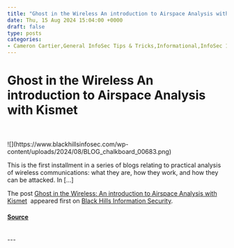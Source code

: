 ```yaml
---
title: "Ghost in the Wireless An introduction to Airspace Analysis with Kismet"
date: Thu, 15 Aug 2024 15:04:00 +0000
draft: false
type: posts
categories: 
- Cameron Cartier,General InfoSec Tips & Tricks,Informational,InfoSec 101,Recon,Wireless,Kismet,wifi
---
```

# Ghost in the Wireless An introduction to Airspace Analysis with Kismet

<br/>

<br/>
![](https://www.blackhillsinfosec.com/wp-content/uploads/2024/08/BLOG_chalkboard_00683.png)

This is the first installment in a series of blogs relating to practical analysis of wireless communications: what they are, how they work, and how they can be attacked. In \[…\]

The post [Ghost in the Wireless: An introduction to Airspace Analysis with Kismet](https://www.blackhillsinfosec.com/an-introduction-to-airspace-analysis-with-kismet/)  appeared first on [Black Hills Information Security](https://www.blackhillsinfosec.com).

#### [Source](https://www.blackhillsinfosec.com/an-introduction-to-airspace-analysis-with-kismet/)

<br/>
---
